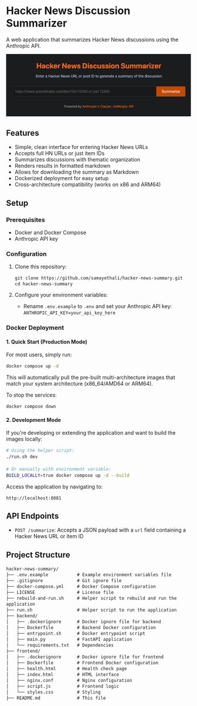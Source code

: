 # Hacker News Discussion Summarizer

A web application that summarizes Hacker News discussions using the Anthropic API.

![HN Discussion Summarizer Screenshot](img/screenshot.png)

## Features

- Simple, clean interface for entering Hacker News URLs
- Accepts full HN URLs or just item IDs
- Summarizes discussions with thematic organization
- Renders results in formatted markdown
- Allows for downloading the summary as Markdown
- Dockerized deployment for easy setup
- Cross-architecture compatibility (works on x86 and ARM64)

## Setup

### Prerequisites

- Docker and Docker Compose
- Anthropic API key

### Configuration

1. Clone this repository:
   ```
   git clone https://github.com/samayethali/hacker-news-summary.git
   cd hacker-news-summary
   ```

2. Configure your environment variables:
   - Rename `.env.example` to `.env` and set your Anthropic API key: `ANTHROPIC_API_KEY=your_api_key_here`

### Docker Deployment

#### 1. Quick Start (Production Mode)

For most users, simply run:

```bash
docker compose up -d
```

This will automatically pull the pre-built multi-architecture images that match your system architecture (x86_64/AMD64 or ARM64).

To stop the services:
```bash
docker compose down
```

#### 2. Development Mode

If you're developing or extending the application and want to build the images locally:

```bash
# Using the helper script:
./run.sh dev

# Or manually with environment variable:
BUILD_LOCALLY=true docker compose up -d --build
```

Access the application by navigating to:
```
http://localhost:8081
```

## API Endpoints

- `POST /summarize`: Accepts a JSON payload with a `url` field containing a Hacker News URL or item ID

## Project Structure

```
hacker-news-summary/
├── .env.example           # Example environment variables file
├── .gitignore             # Git ignore file
├── docker-compose.yml     # Docker Compose configuration
├── LICENSE                # License file
├── rebuild-and-run.sh     # Helper script to rebuild and run the application
├── run.sh                 # Helper script to run the application
├── backend/
│   ├── .dockerignore      # Docker ignore file for backend
│   ├── Dockerfile         # Backend Docker configuration
│   ├── entrypoint.sh      # Docker entrypoint script
│   ├── main.py            # FastAPI application
│   └── requirements.txt   # Dependencies
├── frontend/
│   ├── .dockerignore      # Docker ignore file for frontend
│   ├── Dockerfile         # Frontend Docker configuration
│   ├── health.html        # Health check page
│   ├── index.html         # HTML interface
│   ├── nginx.conf         # Nginx configuration
│   ├── script.js          # Frontend logic
│   └── styles.css         # Styling
├── README.md              # This file
```
